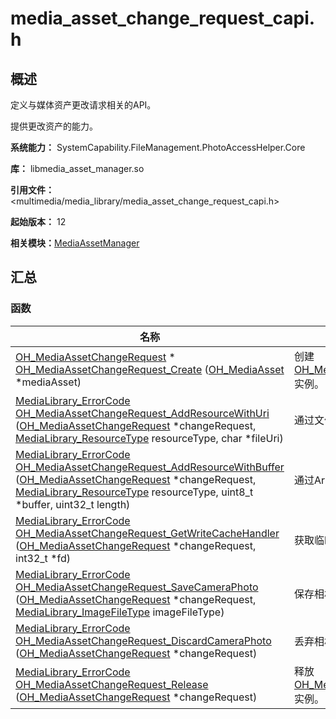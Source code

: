 # media_asset_change_request_capi.h


## 概述

定义与媒体资产更改请求相关的API。

提供更改资产的能力。

**系统能力：** SystemCapability.FileManagement.PhotoAccessHelper.Core

**库：** libmedia_asset_manager.so

**引用文件：** &lt;multimedia/media_library/media_asset_change_request_capi.h&gt;

**起始版本：** 12

**相关模块：**[MediaAssetManager](_media_asset_manager.md)


## 汇总


### 函数

| 名称 | 描述 | 
| -------- | -------- |
| [OH_MediaAssetChangeRequest](_media_asset_manager.md#oh_mediaassetchangerequest) \* [OH_MediaAssetChangeRequest_Create](_media_asset_manager.md#oh_mediaassetchangerequest_create) ([OH_MediaAsset](_media_asset_manager.md#oh_mediaasset) \*mediaAsset) | 创建[OH_MediaAssetChangeRequest](_media_asset_manager.md#oh_mediaassetchangerequest)实例。  | 
| [MediaLibrary_ErrorCode](_media_asset_manager.md#medialibrary_errorcode) [OH_MediaAssetChangeRequest_AddResourceWithUri](_media_asset_manager.md#oh_mediaassetchangerequest_addresourcewithuri) ([OH_MediaAssetChangeRequest](_media_asset_manager.md#oh_mediaassetchangerequest) \*changeRequest, [MediaLibrary_ResourceType](_media_asset_manager.md#medialibrary_resourcetype) resourceType, char \*fileUri) | 通过文件uri添加资源。  | 
| [MediaLibrary_ErrorCode](_media_asset_manager.md#medialibrary_errorcode) [OH_MediaAssetChangeRequest_AddResourceWithBuffer](_media_asset_manager.md#oh_mediaassetchangerequest_addresourcewithbuffer) ([OH_MediaAssetChangeRequest](_media_asset_manager.md#oh_mediaassetchangerequest) \*changeRequest, [MediaLibrary_ResourceType](_media_asset_manager.md#medialibrary_resourcetype) resourceType, uint8_t \*buffer, uint32_t length) | 通过ArrayBuffer数据添加资源。  | 
| [MediaLibrary_ErrorCode](_media_asset_manager.md#medialibrary_errorcode) [OH_MediaAssetChangeRequest_GetWriteCacheHandler](_media_asset_manager.md#oh_mediaassetchangerequest_getwritecachehandler) ([OH_MediaAssetChangeRequest](_media_asset_manager.md#oh_mediaassetchangerequest) \*changeRequest, int32_t \*fd) | 获取临时文件写句柄。  | 
| [MediaLibrary_ErrorCode](_media_asset_manager.md#medialibrary_errorcode) [OH_MediaAssetChangeRequest_SaveCameraPhoto](_media_asset_manager.md#oh_mediaassetchangerequest_savecameraphoto) ([OH_MediaAssetChangeRequest](_media_asset_manager.md#oh_mediaassetchangerequest) \*changeRequest, [MediaLibrary_ImageFileType](_media_asset_manager.md#medialibrary_imagefiletype) imageFileType) | 保存相机拍摄的照片资源。  | 
| [MediaLibrary_ErrorCode](_media_asset_manager.md#medialibrary_errorcode) [OH_MediaAssetChangeRequest_DiscardCameraPhoto](_media_asset_manager.md#oh_mediaassetchangerequest_discardcameraphoto) ([OH_MediaAssetChangeRequest](_media_asset_manager.md#oh_mediaassetchangerequest) \*changeRequest) | 丢弃相机拍摄的照片资源。  | 
| [MediaLibrary_ErrorCode](_media_asset_manager.md#medialibrary_errorcode) [OH_MediaAssetChangeRequest_Release](_media_asset_manager.md#oh_mediaassetchangerequest_release) ([OH_MediaAssetChangeRequest](_media_asset_manager.md#oh_mediaassetchangerequest) \*changeRequest) | 释放[OH_MediaAssetChangeRequest](_media_asset_manager.md#oh_mediaassetchangerequest)实例。  | 
